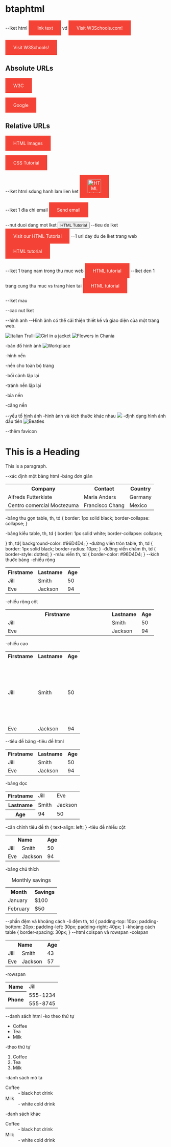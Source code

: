 # btaphtml
--lket html
<a href="url">link text</a>
vd
<a href="https://www.w3schools.com/">Visit W3Schools.com!</a>

<a href="https://www.w3schools.com/" target="_blank">Visit W3Schools!</a>

<h2>Absolute URLs</h2>
<p><a href="https://www.w3.org/">W3C</a></p>
<p><a href="https://www.google.com/">Google</a></p>

<h2>Relative URLs</h2>
<p><a href="html_images.asp">HTML Images</a></p>
<p><a href="/css/default.asp">CSS Tutorial</a></p>

--lket html sdung hanh lam lien ket
<a href="default.asp">
<img src="smiley.gif" alt="HTML tutorial" style="width:42px;height:42px;">
</a>

--lket 1 đia chi email
<a href="mailto:someone@example.com">Send email</a>

--nut duoi dang mot lket
<button onclick="document.location='default.asp'">HTML Tutorial</button>
--tieu de lket
<a href="https://www.w3schools.com/html/" title="Go to W3Schools HTML
 section">Visit our HTML Tutorial</a>
 --1 url day du de lket trang web
 <a href="https://www.w3schools.com/html/default.asp">HTML tutorial</a>
 
 --lket 1 trang nam trong thu muc web
 <a href="/html/default.asp">HTML tutorial</a>
 --lket den 1 trang cung thu muc vs trang hien tai
 <a href="default.asp">HTML tutorial</a>



 --lket mau

 <style>
a:link {
  color: green;
  background-color: transparent;
  text-decoration: none;
}

a:visited {
  color: pink;
  background-color: transparent;
  text-decoration: none;
}

a:hover {
  color: red;
  background-color: transparent;
  text-decoration: underline;
}

a:active {
  color: yellow;
  background-color: transparent;
  text-decoration: underline;
}
</style>
--cac nut lket
<style>
a:link, a:visited {
  background-color: #f44336;
  color: white;
  padding: 15px 25px;
  text-align: center;
  text-decoration: none;
  display: inline-block;
}

a:hover, a:active {
  background-color: red;
}
</style>
--hinh anh
--Hình ảnh có thể cải thiện thiết kế và giao diện của một trang web.

<img src="pic_trulli.jpg" alt="Italian Trulli">

<img src="img_girl.jpg" alt="Girl in a jacket">

<img src="img_chania.jpg" alt="Flowers in Chania">

-bản đồ hình ảnh
<img src="workplace.jpg" alt="Workplace" usemap="#workmap">

<map name="workmap">
  <area shape="rect" coords="34,44,270,350" alt="Computer" href="computer.htm">
  <area shape="rect" coords="290,172,333,250" alt="Phone" href="phone.htm">
  <area shape="circle" coords="337,300,44" alt="Coffee" href="coffee.htm">
</map>
-hình nền
<div style="background-image: url('img_girl.jpg');">

<style>
div {
  background-image: url('img_girl.jpg');
}
</style>

-nền cho toàn bộ trang
<style>
body {
  background-image: url('img_girl.jpg');
}
</style>
-bối cảnh lặp lại
<style>
body {
  background-image: url('example_img_girl.jpg');
}
</style>
-tránh nền lặp lại
<style>
body {
  background-image: url('example_img_girl.jpg');
  background-repeat: no-repeat;
}
</style>
-bìa nền
<style>
body {
  background-image: url('img_girl.jpg');
  background-repeat: no-repeat;
  background-attachment: fixed;
  background-size: cover;
}
</style>
-căng nền
<style>
body {
  background-image: url('img_girl.jpg');
  background-repeat: no-repeat;
  background-attachment: fixed;
  background-size: 100% 100%;
}
</style>
--yếu tố hình ảnh
-hình ảnh và kích thước khác nhau
<picture>
  <source media="(min-width: 650px)" srcset="img_food.jpg">
  <source media="(min-width: 465px)" srcset="img_car.jpg">
  <img src="img_girl.jpg">
</picture>
-định dạng hình ảnh đầu tiên
<picture>
  <source srcset="img_avatar.png">
  <source srcset="img_girl.jpg">
  <img src="img_beatles.gif" alt="Beatles" style="width:auto;">
</picture>

--thêm favicon
<!DOCTYPE html>
<html>
<head>
  <title>My Page Title</title>
  <link rel="icon" type="image/x-icon" href="/images/favicon.ico">
</head>
<body>

<h1>This is a Heading</h1>
<p>This is a paragraph.</p>

</body>
</html>
--xác định một bảng html
-bảng đơn giản
<table>
  <tr>
    <th>Company</th>
    <th>Contact</th>
    <th>Country</th>
  </tr>
  <tr>
    <td>Alfreds Futterkiste</td>
    <td>Maria Anders</td>
    <td>Germany</td>
  </tr>
  <tr>
    <td>Centro comercial Moctezuma</td>
    <td>Francisco Chang</td>
    <td>Mexico</td>
  </tr>
</table>
-bảng thu gọn
table, th, td {
  border: 1px solid black;
  border-collapse: collapse;
}

-bảng kiểu
table, th, td {
    border: 1px solid white;
    border-collapse: collapse;

}
th, td{
    background-color: #96D4D4;
}
-đường viền tròn
table, th, td {
  border: 1px solid black;
  border-radius: 10px;
}
-đường viền chấm
 th, td {
  border-style: dotted;
}
-màu viền
 th, td {
  border-color: #96D4D4;
}
--kích thước bảng
-chiều rộng
<table style="width:100%">
  <tr>
    <th>Firstname</th>
    <th>Lastname</th>
    <th>Age</th>
  </tr>
  <tr>
    <td>Jill</td>
    <td>Smith</td>
    <td>50</td>
  </tr>
  <tr>
    <td>Eve</td>
    <td>Jackson</td>
    <td>94</td>
  </tr>
</table>
-chiều rộng cột
<table style="width:100%">
  <tr>
    <th style="width:70%">Firstname</th>
    <th>Lastname</th>
    <th>Age</th>
  </tr>
  <tr>
    <td>Jill</td>
    <td>Smith</td>
    <td>50</td>
  </tr>
  <tr>
    <td>Eve</td>
    <td>Jackson</td>
    <td>94</td>
  </tr>
</table>
-chiều cao
<table style="width:100%">
  <tr>
    <th>Firstname</th>
    <th>Lastname</th>
    <th>Age</th>
  </tr>
  <tr style="height:200px">
    <td>Jill</td>
    <td>Smith</td>
    <td>50</td>
  </tr>
  <tr>
    <td>Eve</td>
    <td>Jackson</td>
    <td>94</td>
  </tr>
</table>
--tiêu đề bảng
-tiêu đề html
<table>
  <tr>
    <th>Firstname</th>
    <th>Lastname</th>
    <th>Age</th>
  </tr>
  <tr>
    <td>Jill</td>
    <td>Smith</td>
    <td>50</td>
  </tr>
  <tr>
    <td>Eve</td>
    <td>Jackson</td>
    <td>94</td>
  </tr>
</table>
-bảng dọc
<table>
  <tr>
    <th>Firstname</th>
    <td>Jill</td>
    <td>Eve</td>
  </tr>
  <tr>
    <th>Lastname</th>
    <td>Smith</td>
    <td>Jackson</td>
  </tr>
  <tr>
    <th>Age</th>
    <td>94</td>
    <td>50</td>
  </tr>
</table>

-căn chỉnh tiêu đề
th {
  text-align: left;
}
-tiêu đề nhiều cột
<table>
  <tr>
    <th colspan="2">Name</th>
    <th>Age</th>
  </tr>
  <tr>
    <td>Jill</td>
    <td>Smith</td>
    <td>50</td>
  </tr>
  <tr>
    <td>Eve</td>
    <td>Jackson</td>
    <td>94</td>
  </tr>
</table>
-bảng chú thích
<table style="width:100%">
  <caption>Monthly savings</caption>
  <tr>
    <th>Month</th>
    <th>Savings</th>
  </tr>
  <tr>
    <td>January</td>
    <td>$100</td>
  </tr>
  <tr>
    <td>February</td>
    <td>$50</td>
  </tr>
</table>
--phần đệm và khoảng cách
-ô đệm
th, td {
  padding-top: 10px;
  padding-bottom: 20px;
  padding-left: 30px;
  padding-right: 40px;
}
-khoảng cách
table {
  border-spacing: 30px;
}
--html colspan và rowspan
-colspan
<table>
  <tr>
    <th colspan="2">Name</th>
    <th>Age</th>
  </tr>
  <tr>
    <td>Jill</td>
    <td>Smith</td>
    <td>43</td>
  </tr>
  <tr>
    <td>Eve</td>
    <td>Jackson</td>
    <td>57</td>
  </tr>
</table>
-rowspan
<table>
  <tr>
    <th>Name</th>
    <td>Jill</td>
  </tr>
  <tr>
    <th rowspan="2">Phone</th>
    <td>555-1234</td>
  </tr>
  <tr>
    <td>555-8745</td>
</tr>
</table>

--danh sách html
-ko theo thứ tự
<ul>
  <li>Coffee</li>
  <li>Tea</li>
  <li>Milk</li>
</ul>
-theo thứ tự
<ol>
  <li>Coffee</li>
  <li>Tea</li>
  <li>Milk</li>
</ol>
-danh sách mô tả
<dl>
  <dt>Coffee</dt>
  <dd>- black hot drink</dd>
  <dt>Milk</dt>
  <dd>- white cold drink</dd>
</dl>
-danh sách khác
<dl>
  <dt>Coffee</dt>
  <dd>- black hot drink</dd>
  <dt>Milk</dt>
  <dd>- white cold drink</dd>
</dl>

